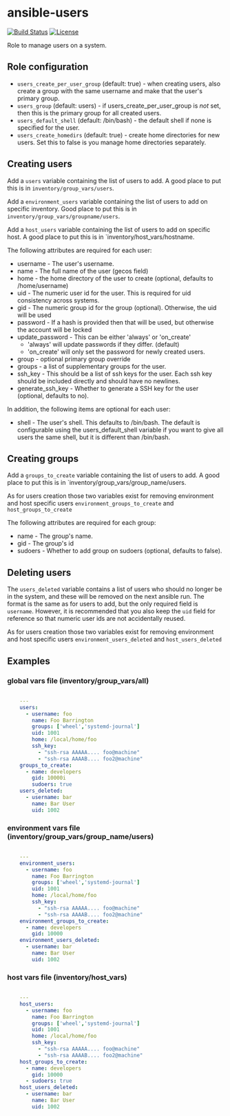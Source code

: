 # ansible-users

[![Build Status](https://travis-ci.com/chubchubsancho/ansible-users.svg?branch=master)](https://travis-ci.com/chubchubsancho/ansible-users)
[![License](https://img.shields.io/badge/license-MIT-blue.svg?logo=github&style=flat)](https://raw.githubusercontent.com/chubchubsancho/ansible-users/master/LICENSE)

Role to manage users on a system.

## Role configuration

* `users_create_per_user_group` (default: true) - when creating users, also
  create a group with the same username and make that the user's primary
  group.
* `users_group` (default: users) - if users_create_per_user_group is _not_ set,
  then this is the primary group for all created users.
* `users_default_shell` (default: /bin/bash) - the default shell if none is
  specified for the user.
* `users_create_homedirs` (default: true) - create home directories for new
  users. Set this to false is you manage home directories separately.

## Creating users

Add a `users` variable containing the list of users to add. A good place to put
this is in `inventory/group_vars/users`.

Add a `environment_users` variable containing the list of users to add on 
specific inventory. Good place to put this is in `inventory/group_vars/groupname/users`.

Add a `host_users` variable containing the list of users to add on specific host.
A good place to put this is in `inventory/host_vars/hostname.

The following attributes are required for each user:

* username - The user's username.
* name - The full name of the user (gecos field)
* home - the home directory of the user to create (optional, defaults to /home/username)
* uid - The numeric user id for the user. This is required for uid consistency
  across systems.
* gid - The numeric group id for the group (optional). Otherwise, the
  uid will be used
* password - If a hash is provided then that will be used, but otherwise the
  account will be locked
* update_password - This can be either 'always' or 'on_create'
  * 'always' will update passwords if they differ. (default)
  * 'on_create' will only set the password for newly created users.
* group - optional primary group override
* groups - a list of supplementary groups for the user.
* ssh_key - This should be a list of ssh keys for the user. Each ssh key
  should be included directly and should have no newlines.
* generate_ssh_key - Whether to generate a SSH key for the user (optional, defaults to no).

In addition, the following items are optional for each user:

* shell - The user's shell. This defaults to /bin/bash. The default is
  configurable using the users_default_shell variable if you want to give all
  users the same shell, but it is different than /bin/bash.

## Creating groups

Add a `groups_to_create` variable containing the list of users to add. A good place to put
this is in `inventory/group_vars/group_name/users.

As for users creation those two variables exist for removing environment and host specific users
`environment_groups_to_create` and `host_groups_to_create`

The following attributes are required for each group:

* name - The group's name.
* gid - The group's id
* sudoers - Whether to add group on sudoers (optional, defaults to false).

## Deleting users

The `users_deleted` variable contains a list of users who should no longer be
in the system, and these will be removed on the next ansible run. The format
is the same as for users to add, but the only required field is `username`.
However, it is recommended that you also keep the `uid` field for reference so
that numeric user ids are not accidentally reused.

As for users creation those two variables exist for removing environment and host specific users
`environment_users_deleted` and `host_users_deleted`

## Examples

### global vars file (inventory/group_vars/all)

```yaml

    ---
    users:
      - username: foo
        name: Foo Barrington
        groups: ['wheel','systemd-journal']
        uid: 1001
        home: /local/home/foo
        ssh_key:
          - "ssh-rsa AAAAA.... foo@machine"
          - "ssh-rsa AAAAB.... foo2@machine"
    groups_to_create:
      - name: developers
        gid: 10000i
        sudoers: true
    users_deleted:
      - username: bar
        name: Bar User
        uid: 1002
```

### environment vars file (inventory/group_vars/group_name/users)

```yaml

    ---
    environment_users:
      - username: foo
        name: Foo Barrington
        groups: ['wheel','systemd-journal']
        uid: 1001
        home: /local/home/foo
        ssh_key:
          - "ssh-rsa AAAAA.... foo@machine"
          - "ssh-rsa AAAAB.... foo2@machine"
    environment_groups_to_create:
      - name: developers
        gid: 10000
    environment_users_deleted:
      - username: bar
        name: Bar User
        uid: 1002
```

### host vars file (inventory/host_vars)

```yaml

    ---
    host_users:
      - username: foo
        name: Foo Barrington
        groups: ['wheel','systemd-journal']
        uid: 1001
        home: /local/home/foo
        ssh_key:
          - "ssh-rsa AAAAA.... foo@machine"
          - "ssh-rsa AAAAB.... foo2@machine"
    host_groups_to_create:
      - name: developers
        gid: 10000
      - sudoers: true
    host_users_deleted:
      - username: bar
        name: Bar User
        uid: 1002
```
